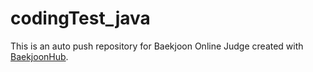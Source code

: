 # codingTest_java
This is an auto push repository for Baekjoon Online Judge created with [BaekjoonHub](https://github.com/BaekjoonHub/BaekjoonHub).
